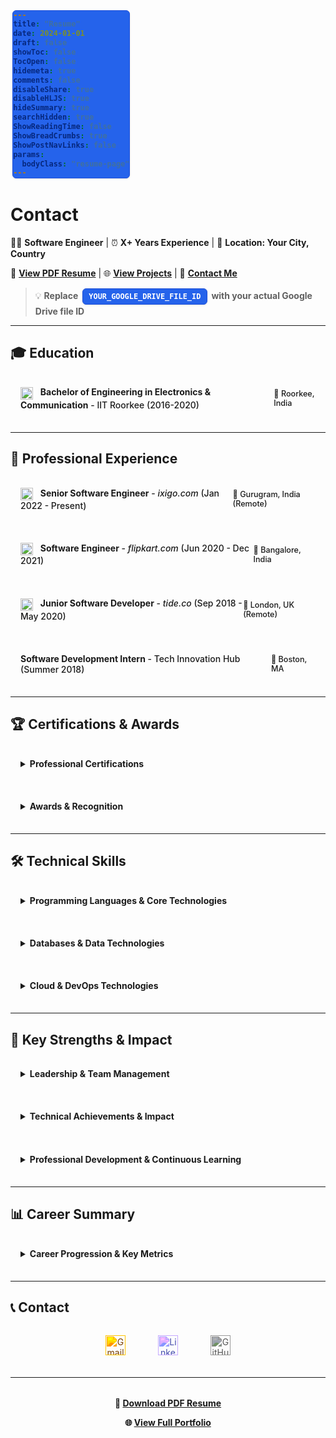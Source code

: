 ```yaml
---
title: "Resume"
date: 2024-01-01
draft: false
showToc: false
TocOpen: false
hidemeta: true
comments: false
disableShare: true
disableHLJS: true
hideSummary: true
searchHidden: true
ShowReadingTime: false
ShowBreadCrumbs: true
ShowPostNavLinks: false
params:
  bodyClass: "resume-page"
---
```


<style>
/* Make the resume page use full width */
.main {
    max-width: 95% !important;
    margin: 0 auto;
    padding: 0 2rem;
}

.post-content {
    max-width: none !important;
    width: 100%;
}

/* Better spacing for details/summary sections */
details {
    width: 100%;
    margin-bottom: 1.2rem;
    border: 1px solid var(--border);
    border-radius: 8px;
    overflow: hidden;
}

summary {
    padding: 1rem;
    background-color: var(--code-bg);
    cursor: pointer;
    font-weight: 500;
    border-bottom: 1px solid var(--border);
}

summary:hover {
    background-color: var(--hljs-bg);
}

details[open] summary {
    border-bottom: 1px solid var(--border);
}

details > *:not(summary) {
    padding: 1rem;
}

/* Technology tags styling */
code {
    display: inline-block;
    margin: 0.1rem 0.2rem;
    padding: 0.3rem 0.6rem;
    background-color: #2563eb !important;
    color: #ffffff !important;
    border-radius: 6px;
    font-size: 0.85em;
    font-weight: 600;
    border: 1px solid #1d4ed8;
    box-shadow: 0 1px 3px rgba(0, 0, 0, 0.1);
}

/* Responsive design */
@media (max-width: 768px) {
    .main {
        max-width: 100% !important;
        padding: 0 1rem;
    }
    
    details > *:not(summary) {
        padding: 0.75rem;
    }
    
    summary {
        padding: 0.75rem;
        flex-direction: column !important;
        align-items: flex-start !important;
        gap: 0.5rem;
    }
    
    summary span:last-child {
        font-size: 0.8em !important;
        align-self: flex-end;
    }
}

/* Company icon alignment */
summary img {
    margin-right: 8px;
    vertical-align: middle;
}
</style>

# Contact

👨‍💻 **Software Engineer** | ⏰ **X+ Years Experience** | 📍 **Location: Your City, Country**

📄 **[View PDF Resume](https://drive.google.com/file/d/YOUR_GOOGLE_DRIVE_FILE_ID/view?usp=sharing)** | 🌐 **[View Projects](/projects)** | 📧 **[Contact Me](/contact)**

> 💡 **Replace `YOUR_GOOGLE_DRIVE_FILE_ID` with your actual Google Drive file ID**

---

## 🎓 Education

<details>
<summary style="display: flex; justify-content: space-between; align-items: center;">
<span><img src="/images/iitr-icon.jpeg" alt="IIT Roorkee" width="20" height="20" style="display:inline-block; vertical-align:middle; margin-right:8px;"> <strong>Bachelor of Engineering in Electronics & Communication</strong> - IIT Roorkee (2016-2020)</span>
<span style="font-size: 0.9em; color: var(--secondary);">📍 Roorkee, India</span>
</summary>

</details>

---

## 🏢 Professional Experience

<details>
<summary style="display: flex; justify-content: space-between; align-items: center;">
<span><img src="/images/ixigo-icon.png" alt="ixigo" width="20" height="20" style="display:inline-block; vertical-align:middle; margin-right:8px;"> <strong>Senior Software Engineer</strong> - <em>ixigo.com</em> (Jan 2022 - Present)</span>
<span style="font-size: 0.9em; color: var(--secondary);">📍 Gurugram, India (Remote)</span>
</summary>

### 🎯 Key Responsibilities
- Lead backend development for travel search and booking platform serving millions of users
- Architect and implement scalable travel APIs using Go, PostgreSQL, and Kubernetes
- Optimize flight search algorithms and hotel aggregation systems for performance
- Mentor junior developers and establish best practices for the travel tech team

### 🏆 Key Achievements
- **Travel Platform Scale**: Built systems handling 10M+ travel searches daily during peak season
- **Search Performance**: Reduced flight search response times by 40% through algorithmic improvements
- **Team Leadership**: Managed a team of 4 engineers, delivering 15+ travel features on schedule
- **Cost Optimization**: Implemented caching strategies that reduced API costs by $50K annually

### 💻 Technologies Used
`Go` `PostgreSQL` `Kubernetes` `Docker` `AWS` `Redis` `GraphQL` `gRPC`

</details>

<details>
<summary style="display: flex; justify-content: space-between; align-items: center;">
<span><img src="/images/flipkart-icon.png" alt="Flipkart" width="20" height="20" style="display:inline-block; vertical-align:middle; margin-right:8px;"> <strong>Software Engineer</strong> - <em>flipkart.com</em> (Jun 2020 - Dec 2021)</span>
<span style="font-size: 0.9em; color: var(--secondary);">📍 Bangalore, India</span>
</summary>

### 🎯 Key Responsibilities
- Developed e-commerce platform features for India's largest marketplace using React, Node.js, and MongoDB
- Built and maintained seller onboarding and catalog management systems
- Collaborated with product teams on customer experience and marketplace features
- Participated in on-call rotation for critical e-commerce infrastructure

### 🏆 Key Achievements
- **E-commerce Scale**: Contributed to platform serving 100M+ monthly active users
- **Seller Platform**: Built seller dashboard features used by 500K+ merchants
- **Performance**: Delivered 25+ marketplace features with 99.9% uptime during high-traffic sales
- **Quality**: Introduced automated testing practices, increasing code coverage from 40% to 85%

### 💻 Technologies Used
`JavaScript` `React` `Node.js` `MongoDB` `AWS` `Docker` `Jest` `Cypress`

</details>

<details>
<summary style="display: flex; justify-content: space-between; align-items: center;">
<span><img src="/images/tide-icon.png" alt="Tide" width="20" height="20" style="display:inline-block; vertical-align:middle; margin-right:8px;"> <strong>Junior Software Developer</strong> - <em>tide.co</em> (Sep 2018 - May 2020)</span>
<span style="font-size: 0.9em; color: var(--secondary);">📍 London, UK (Remote)</span>
</summary>

### 🎯 Key Responsibilities
- Developed fintech applications for SME banking platform using Java Spring Boot and Angular
- Built payment processing and account management systems for small businesses
- Maintained financial data systems and performed secure database migrations
- Participated in agile development process with focus on financial compliance

### 🏆 Key Achievements
- **Fintech Platform**: Built payment systems processing £1M+ daily transactions for SMEs
- **Performance**: Improved payment processing speed by 50% through optimization
- **Compliance**: Implemented security features meeting FCA regulatory requirements
- **Customer Support**: Resolved 200+ financial platform issues with 95% satisfaction

### 💻 Technologies Used
`Java` `Spring Boot` `Angular` `MySQL` `Maven` `JUnit` `Git`

</details>

<details>
<summary style="display: flex; justify-content: space-between; align-items: center;">
<span><strong>Software Development Intern</strong> - Tech Innovation Hub (Summer 2018)</span>
<span style="font-size: 0.9em; color: var(--secondary);">📍 Boston, MA</span>
</summary>

### 🎯 Key Responsibilities
- Developed mobile application features using React Native
- Assisted in API development and testing
- Participated in daily standups and sprint reviews
- Contributed to open-source projects

### 🏆 Key Achievements
- **Mobile App Feature**: Developed user authentication system used by 10K+ mobile users
- **API Integration**: Built integration with 3rd party payment systems
- **Open Source**: Contributed to 2 popular open-source libraries
- **Learning**: Completed 5 technical workshops and obtained AWS Cloud Practitioner certification

### 💻 Technologies Used
`React Native` `JavaScript` `Python` `REST APIs` `Git`

</details>

---

## 🏆 Certifications & Awards

<details>
<summary><strong>Professional Certifications</strong></summary>

### ☁️ Cloud & Infrastructure
- **AWS Certified Solutions Architect - Professional** *(2023)*
- **Google Cloud Professional Developer** *(2022)*
- **Kubernetes Administrator (CKA)** *(2022)*
- **AWS Certified Developer - Associate** *(2020)*

### 📋 Project Management
- **Scrum Master Certified (SMC)** *(2019)*

</details>

<details>
<summary><strong>Awards & Recognition</strong></summary>

### 🥇 Professional Awards
- **Employee of the Quarter** - Tech Company Inc. *(Q3 2023)*
- **Innovation Award** - Startup Labs *(2021)*
- **Open Source Contributor Award** - GitHub *(2021)*

### 🎖️ Industry Recognition
- **Best Technical Presentation** - Tech Conference 2022
- **Hackathon Winner** - City Tech Challenge 2020

</details>

---

## 🛠️ Technical Skills

<details>
<summary><strong>Programming Languages & Core Technologies</strong></summary>

### 🔤 Programming Languages
- **Expert Level**: Go, JavaScript/TypeScript, Python
- **Proficient**: Java, SQL, HTML/CSS
- **Familiar**: Rust, C++, Shell Scripting

### ⚙️ Core Development
- **Backend Frameworks**: Express.js, Gin, Echo, Spring Boot, Django, FastAPI
- **Frontend Frameworks**: React, Vue.js, Angular, Next.js
- **Testing Frameworks**: Jest, Cypress, JUnit, pytest, Go testing

</details>

<details>
<summary><strong>Databases & Data Technologies</strong></summary>

### 🗃️ Database Systems
- **Relational**: PostgreSQL, MySQL, SQLite
- **NoSQL**: MongoDB, Redis, DynamoDB
- **Search Engines**: Elasticsearch, Solr
- **Message Queues**: RabbitMQ, Apache Kafka

### 📊 Data Processing
- **Analytics**: Apache Spark, Pandas, NumPy
- **ETL Tools**: Apache Airflow, Luigi
- **Data Visualization**: D3.js, Chart.js, Plotly

</details>

<details>
<summary><strong>Cloud & DevOps Technologies</strong></summary>

### ☁️ Cloud Platforms
- **Primary**: AWS (EC2, S3, Lambda, RDS, EKS)
- **Secondary**: Google Cloud Platform, Microsoft Azure

### 🚀 DevOps & Infrastructure
- **Containerization**: Docker, Kubernetes, Docker Compose
- **CI/CD**: GitHub Actions, GitLab CI, Jenkins, CircleCI
- **Infrastructure as Code**: Terraform, CloudFormation, Ansible
- **Monitoring**: Prometheus, Grafana, New Relic, DataDog

### 🛠️ Development Tools
- **Version Control**: Git, GitHub, GitLab
- **API Technologies**: REST, GraphQL, gRPC, OpenAPI
- **Security**: OAuth, JWT, SSL/TLS, Security Best Practices

</details>

---

## 🎯 Key Strengths & Impact

<details>
<summary><strong>Leadership & Team Management</strong></summary>

### 👥 Team Leadership Experience
- **Team Size**: Successfully led teams of 2-6 engineers
- **Mentorship**: Mentored 10+ junior developers throughout career
- **Cross-functional Collaboration**: Worked with Product, Design, and QA teams
- **Technical Direction**: Drove architectural decisions and technology adoption

### 📋 Project Management
- **Delivery Rate**: Maintained 95%+ on-time delivery rate for assigned projects
- **Stakeholder Communication**: Regular reporting to C-level executives
- **Risk Management**: Proactive identification and mitigation of technical risks

</details>

<details>
<summary><strong>Technical Achievements & Impact</strong></summary>

### ⚡ Performance & Optimization
- **System Performance**: Improved application performance by 40% on average across projects
- **Cost Optimization**: Achieved $100K+ in annual cost savings through infrastructure improvements
- **Scalability**: Built systems serving 1M+ combined users

### 🔧 Notable Technical Contributions
- **Microservices Migration**: Led enterprise monolith to microservices migration
- **Real-time Analytics Platform**: Built data processing pipeline handling 1TB+ daily data
- **Developer Tools**: Created internal tools adopted by 100+ engineers across organization
- **Open Source**: Active contributor to projects with 10K+ GitHub stars

</details>

<details>
<summary><strong>Professional Development & Continuous Learning</strong></summary>

### 📖 Continuous Learning
- **Conferences**: Regular attendee of major tech conferences (AWS re:Invent, KubeCon, etc.)
- **Certifications**: Maintain current certifications in cloud and container technologies
- **Side Projects**: Active development of personal projects to explore new technologies
- **Community**: Active in open-source community and technical forums

### 🤝 Knowledge Sharing
- **Technical Writing**: Author of technical blog posts and documentation
- **Speaking**: Presented at local meetups and tech conferences
- **Mentoring**: Volunteer mentor for coding bootcamps and university programs
- **Code Review**: Established code review standards and best practices

</details>

---

## 📊 Career Summary

<details>
<summary><strong>Career Progression & Key Metrics</strong></summary>

### 📈 Career Timeline
- **2018**: Started as Software Development Intern
- **2018-2020**: Junior Software Developer (1.5 years)
- **2020-2021**: Software Engineer (1.5 years)
- **2022-Present**: Senior Software Engineer (2+ years)

### 📊 Impact Metrics
- **Projects Delivered**: 50+ successful project deliveries
- **Team Members Mentored**: 10+ junior developers
- **Users Impacted**: 1M+ combined users across all projects
- **Cost Savings**: $150K+ in infrastructure optimizations
- **Performance Improvements**: 40% average improvement across systems

### 🌱 Professional Growth
- **Technical Leadership**: Progressed from individual contributor to technical lead
- **Industry Recognition**: Multiple awards and certifications
- **Community Impact**: Active open-source contributor and technical speaker

</details>

---

## 📞 Contact

<div style="text-align: center; margin: 2rem 0;">
  <a href="mailto:nipruthi@gmail.com" style="margin: 0 1.5rem; text-decoration: none;">
    <img src="https://cdn.jsdelivr.net/npm/simple-icons@v9/icons/gmail.svg" alt="Gmail" width="32" height="32" style="filter: invert(0.15) sepia(1) saturate(7) hue-rotate(0deg); transition: transform 0.2s;" onmouseover="this.style.transform='scale(1.2)'" onmouseout="this.style.transform='scale(1)'">
  </a>
  <a href="https://linkedin.com/in/nipunpruthi" style="margin: 0 1.5rem; text-decoration: none;">
    <img src="https://cdn.jsdelivr.net/npm/simple-icons@v9/icons/linkedin.svg" alt="LinkedIn" width="32" height="32" style="filter: invert(0.2) sepia(1) saturate(5) hue-rotate(200deg); transition: transform 0.2s;" onmouseover="this.style.transform='scale(1.2)'" onmouseout="this.style.transform='scale(1)'">
  </a>
  <a href="https://github.com/nipunpruthi" style="margin: 0 1.5rem; text-decoration: none;">
    <img src="https://cdn.jsdelivr.net/npm/simple-icons@v9/icons/github.svg" alt="GitHub" width="32" height="32" style="filter: invert(0.3); transition: transform 0.2s;" onmouseover="this.style.transform='scale(1.2)'" onmouseout="this.style.transform='scale(1)'">
  </a>
</div>

---

<div style="text-align: center; margin-top: 2rem;">
  <p><strong>📄 <a href="mailto:nipruthi@gmail.com?subject=Resume%20Request">Download PDF Resume</a></strong></p>
  <p><strong>🌐 <a href="/projects">View Full Portfolio</a></strong></p>
</div>